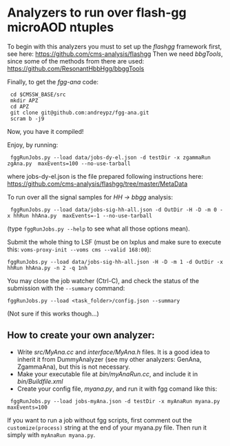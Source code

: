 # Analyzers to run over flash-gg microAOD ntuples
To begin with this analyzers you must to set up the *flashgg*  framework first, see here: https://github.com/cms-analysis/flashgg
Then we need *bbgTools*, since some of the methods from there are used: https://github.com/ResonantHbbHgg/bbggTools

Finally, to get the *fgg-ana* code:
```
 cd $CMSSW_BASE/src
 mkdir APZ
 cd APZ
 git clone git@github.com:andreypz/fgg-ana.git
 scram b -j9
```

Now, you have it compiled!

Enjoy, by running:
```
 fggRunJobs.py --load data/jobs-dy-el.json -d testDir -x zgammaRun zgAna.py  maxEvents=100 --no-use-tarball
```
where jobs-dy-el.json is the file prepared following instructions here: https://github.com/cms-analysis/flashgg/tree/master/MetaData

To run over all the signal samples for *HH -> bbgg* analysis:
```
 fggRunJobs.py --load data/jobs-sig-hh-all.json -d OutDir -H -D -m 0 -x hhRun hhAna.py  maxEvents=-1 --no-use-tarball
```
(type ```fggRunJobs.py --help``` to see what all those options mean).

Submit the whole thing to LSF (must be on lxplus and make sure to execute this: ```voms-proxy-init --voms cms --valid 168:00```):
```
fggRunJobs.py --load data/jobs-sig-hh-all.json -H -D -m 1 -d OutDir -x hhRun hhAna.py -n 2 -q 1nh
```
You may close the job watcher (Ctrl-C), and check the status of the submission with the ```--summary``` command:
```
fggRunJobs.py --load <task_folder>/config.json --summary
```
(Not sure if this works though...)

## How to create your own analyzer:
 * Write _src/MyAna.cc_ and _interface/MyAna.h_ files. It is a good idea to inherit it from DummyAnalyzer (see my other analyzers: GenAna, ZgammaAna), but this is not necessary.
 * Make your executable file at _bin/myAnaRun.cc_, and include it in _bin/Buildfile.xml_
 * Create your config file, _myana.py_, and run it with fgg comand like this:
```
 fggRunJobs.py --load jobs-myAna.json -d testDir -x myAnaRun myana.py  maxEvents=100
```

If you want to run a job without fgg scripts, first comment out the ```customize(process)``` string at the end of your myana.py file. Then run it simply with ```myAnaRun myana.py```.
